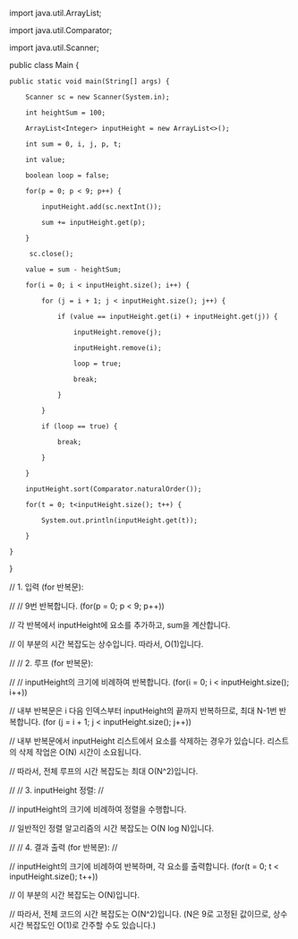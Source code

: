 import java.util.ArrayList;

import java.util.Comparator;

import java.util.Scanner;

public class Main {

    public static void main(String[] args) {
    
        Scanner sc = new Scanner(System.in);
        
        int heightSum = 100;
        
        ArrayList<Integer> inputHeight = new ArrayList<>();
        
        int sum = 0, i, j, p, t;
        
        int value;
        
        boolean loop = false;
        
        for(p = 0; p < 9; p++) {                                       
        
            inputHeight.add(sc.nextInt());
            
            sum += inputHeight.get(p);
            
        }

         sc.close();
        
        value = sum - heightSum;
        
        for(i = 0; i < inputHeight.size(); i++) {                                          
        
            for (j = i + 1; j < inputHeight.size(); j++) {
            
                if (value == inputHeight.get(i) + inputHeight.get(j)) {
                
                    inputHeight.remove(j);
                    
                    inputHeight.remove(i);
                    
                    loop = true;
                    
                    break;
                    
                }
                
            }
            
            if (loop == true) {
            
                break;
                
            }
            
        }
        
        inputHeight.sort(Comparator.naturalOrder());
        
        for(t = 0; t<inputHeight.size(); t++) {                                             
        
            System.out.println(inputHeight.get(t));
            
        }
        
    }
    
}

//       1. 입력 (for 반복문):

//
//         9번 반복합니다. (for(p = 0; p < 9; p++))

//         각 반복에서 inputHeight에 요소를 추가하고, sum을 계산합니다.

//         이 부분의 시간 복잡도는 상수입니다. 따라서, O(1)입니다.

//
//        2. 루프 (for 반복문):

//
//        inputHeight의 크기에 비례하여 반복합니다. (for(i = 0; i < inputHeight.size(); i++))

//        내부 반복문은 i 다음 인덱스부터 inputHeight의 끝까지 반복하므로, 최대 N-1번 반복합니다. (for (j = i + 1; j < inputHeight.size(); j++))

//        내부 반복문에서 inputHeight 리스트에서 요소를 삭제하는 경우가 있습니다. 리스트의 삭제 작업은 O(N) 시간이 소요됩니다.

//        따라서, 전체 루프의 시간 복잡도는 최대 O(N^2)입니다.

//
//       3. inputHeight 정렬:
//

//        inputHeight의 크기에 비례하여 정렬을 수행합니다.

//        일반적인 정렬 알고리즘의 시간 복잡도는 O(N log N)입니다.

//
//       4. 결과 출력 (for 반복문):
//

//        inputHeight의 크기에 비례하여 반복하며, 각 요소를 출력합니다. (for(t = 0; t < inputHeight.size(); t++))

//        이 부분의 시간 복잡도는 O(N)입니다.

//        따라서, 전체 코드의 시간 복잡도는 O(N^2)입니다. (N은 9로 고정된 값이므로, 상수 시간 복잡도인 O(1)로 간주할 수도 있습니다.)

